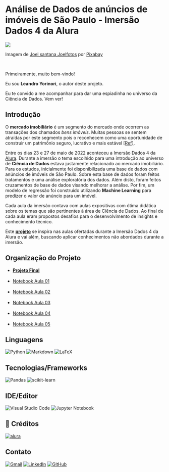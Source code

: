 # Análise de Dados de anúncios de imóveis de São Paulo - Imersão Dados 4 da Alura 

![](https://cdn.pixabay.com/photo/2016/02/11/23/03/sao-paulo-1194935_960_720.jpg)

Imagem de <a href="https://pixabay.com/pt/users/joelfotos-767874/?utm_source=link-attribution&amp;utm_medium=referral&amp;utm_campaign=image&amp;utm_content=1194935">Joel santana Joelfotos</a> por <a href="https://pixabay.com/pt/?utm_source=link-attribution&amp;utm_medium=referral&amp;utm_campaign=image&amp;utm_content=1194935">Pixabay</a>

<br>

Primeiramente, muito bem-vindo!

Eu sou **Leandro Yorinori**, o autor deste projeto.

Eu te convido a me acompanhar para dar uma espiadinha no universo da Ciência de Dados. Vem ver!

## Introdução

O **mercado imobiliário** é um segmento do mercado onde ocorrem as transações dos chamados *bens imóveis*. Muitas pessoas se sentem atraídas por este segmento pois o reconhecem como uma oportunidade de construir um patrimônio seguro, lucrativo e mais estável [[Ref]](https://conteudos.quintoandar.com.br/como-funciona-o-mercado-imobiliario/).


Entre os dias 23 e 27 de maio de 2022 aconteceu a Imersão Dados 4 da [Alura](https://www.alura.com.br/). Durante a imersão o tema escolhido para uma introdução ao universo de **Ciência de Dados** estava justamente relacionado ao mercado imobiliário. Para os estudos, inicialmente foi disponibilizada uma base de dados com anúncios de imóveis de São Paulo. Sobre esta base de dados foram feitos tratamentos e uma análise exploratória dos dados. Além disto, foram feitos cruzamentos de base de dados visando melhorar a análise. Por fim, um modelo de regressão foi construído utilizando **Machine Learning** para predizer o valor de anúncio para um imóvel.

Cada aula da imersão contava com aulas expositivas com ótima didática sobre os temas que são pertinentes à área de Ciência de Dados. Ao final de cada aula eram propostos desafios para o desenvolvimento de insights e conhecimento técnico.

Este [**projeto**](https://github.com/yorinori/imersao_dados4_Alura/blob/master/Projeto_Final_LeandroYorinori_Imersao_dados_04.ipynb) se inspira nas aulas ofertadas durante a Imersão Dados 4 da Alura e vai além, buscando aplicar conhecimentos não abordados durante a imersão. 

## Organização do Projeto

 - [**Projeto Final**](https://github.com/yorinori/imersao_dados4_Alura/blob/master/Projeto_Final_LeandroYorinori_Imersao_dados_04.ipynb)
<br><br>
 - [Notebook Aula 01](https://github.com/yorinori/imersao_dados4_Alura/blob/master/Aula01_Imersao_dados_04.ipynb) 
<br><br>
 - [Notebook Aula 02](https://github.com/yorinori/imersao_dados4_Alura/blob/master/Aula02_Imersao_dados_04.ipynb) 
<br><br>
- [Notebook Aula 03](https://github.com/yorinori/imersao_dados4_Alura/blob/master/Aula03_Imersao_dados_04.ipynb) 
<br><br>
 - [Notebook Aula 04](https://github.com/yorinori/imersao_dados4_Alura/blob/master/Aula04_Imersao_dados_04.ipynb) 
<br><br>
 - [Notebook Aula 05](https://github.com/yorinori/imersao_dados4_Alura/blob/master/Aula05_Imersao_dados_04.ipynb) 



## Linguagens

![Python](https://img.shields.io/badge/python-3670A0?style=for-the-badge&logo=python&logoColor=ffdd54)
![Markdown](https://img.shields.io/badge/markdown-%23000000.svg?style=for-the-badge&logo=markdown&logoColor=white)
![LaTeX](https://img.shields.io/badge/latex-%23008080.svg?style=for-the-badge&logo=latex&logoColor=white)

## Tecnologias/Frameworks

![Pandas](https://img.shields.io/badge/pandas-%23150458.svg?style=for-the-badge&logo=pandas&logoColor=white)
![scikit-learn](https://img.shields.io/badge/scikit--learn-%23F7931E.svg?style=for-the-badge&logo=scikit-learn&logoColor=white)

## IDE/Editor

![Visual Studio Code](https://img.shields.io/badge/Visual%20Studio%20Code-0078d7.svg?style=for-the-badge&logo=visual-studio-code&logoColor=white)
![Jupyter Notebook](https://img.shields.io/badge/jupyter-%23FA0F00.svg?style=for-the-badge&logo=jupyter&logoColor=white)

## 💙 Créditos

[![alura](https://img.shields.io/badge/Alura-0056D2?style=for-the-badge)](https://www.alura.com.br/)

## Contato
[![Gmail](https://img.shields.io/badge/Gmail-D14836?style=for-the-badge&logo=gmail&logoColor=white)](leandro.yorinori@gmail.com)
[![LinkedIn](https://img.shields.io/badge/linkedin-%230077B5.svg?style=for-the-badge&logo=linkedin&logoColor=white)](https://www.linkedin.com/in/leandro-yorinori/)
[![GitHub](https://img.shields.io/badge/github-%23121011.svg?style=for-the-badge&logo=github&logoColor=white)](https://github.com/yorinori)